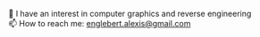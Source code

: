 <!--
**Alexisloic21/Alexisloic21** is a ✨ _special_ ✨ repository because its `README.md` (this file) appears on your GitHub profile.

Here are some ideas to get you started
-->
🤔 I have an interest in computer graphics and reverse engineering <br/>
📫 How to reach me: englebert.alexis@gmail.com <br/>



